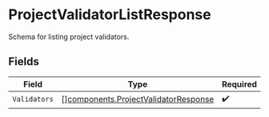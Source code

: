 # ProjectValidatorListResponse

Schema for listing project validators.


## Fields

| Field                                                                                        | Type                                                                                         | Required                                                                                     | Description                                                                                  |
| -------------------------------------------------------------------------------------------- | -------------------------------------------------------------------------------------------- | -------------------------------------------------------------------------------------------- | -------------------------------------------------------------------------------------------- |
| `Validators`                                                                                 | [][components.ProjectValidatorResponse](../../models/components/projectvalidatorresponse.md) | :heavy_check_mark:                                                                           | N/A                                                                                          |